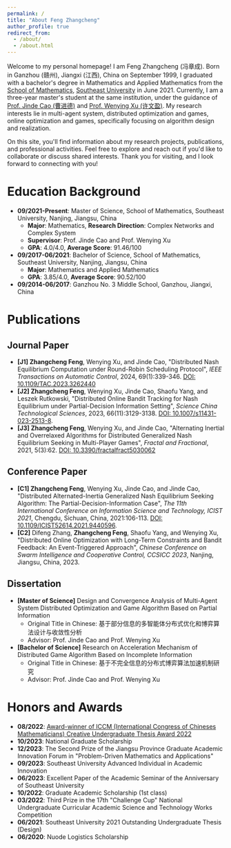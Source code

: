 ```yaml
---
permalink: /
title: "About Feng Zhangcheng"
author_profile: true
redirect_from: 
  - /about/
  - /about.html
---
```


Welcome to my personal homepage! I am Feng Zhangcheng (冯章成). Born in Ganzhou (赣州), Jiangxi (江西), China on September 1999, I graduated with a bachelor's degree in Mathematics and Applied Mathematics from the [School of Mathematics](https://math.seu.edu.cn/), [Southeast University](https://www.seu.edu.cn/) in June 2021. Currently, I am a three-year master's student at the same institution, under the guidance of [Prof. Jinde Cao (曹进德)](https://math.seu.edu.cn/jdc/list.htm) and [Prof. Wenying Xu (许文盈)](https://wenyingxu.github.io/). My research interests lie in multi-agent system, distributed optimization and games, online optimization and games, specifically focusing on algorithm design and realization.

On this site, you'll find information about my research projects, publications, and professional activities. Feel free to explore and reach out if you'd like to collaborate or discuss shared interests. Thank you for visiting, and I look forward to connecting with you!

Education Background
======
* **09/2021-Present**: Master of Science, School of Mathematics, Southeast University, Nanjing, Jiangsu, China
  * **Major**: Mathematics, **Research Direction**: Complex Networks and Complex System
  * **Supervisor**: Prof. Jinde Cao and Prof. Wenying Xu
  * **GPA**: 4.0/4.0, **Average Score**: 91.46/100
* **09/2017-06/2021**: Bachelor of Science, School of Mathematics, Southeast University, Nanjing, Jiangsu, China
  * **Major**: Mathematics and Applied Mathematics
  * **GPA**: 3.85/4.0, **Average Score**: 90.52/100
* **09/2014-06/2017**: Ganzhou No. 3 Middle School, Ganzhou, Jiangxi, China

Publications
======
## Journal Paper
* **[J1] Zhangcheng Feng**, Wenying Xu, and Jinde Cao, "Distributed Nash Equilibrium Computation under Round-Robin Scheduling Protocol", *IEEE Transactions on Automatic Control*, 2024, 69(1):339-346. [DOI: 10.1109/TAC.2023.3262440](https://doi.org/10.1109/TAC.2023.3262440)
* **[J2] Zhangcheng Feng**, Wenying Xu, Jinde Cao, Shaofu Yang, and Leszek Rutkowski, "Distributed Online Bandit Tracking for Nash Equilibrium under Partial-Decision Information Setting", *Science China Technological Sciences*, 2023, 66(11):3129-3138. [DOI: 10.1007/s11431-023-2513-8](https://doi.org/10.1007/s11431-023-2513-8).
* **[J3] Zhangcheng Feng**, Wenying Xu, and Jinde Cao, "Alternating Inertial and Overrelaxed Algorithms for Distributed Generalized Nash Equilibrium Seeking in Multi-Player Games", *Fractal and Fractional*, 2021, 5(3):62. [DOI: 10.3390/fractalfract5030062](https://doi.org/10.3390/fractalfract5030062)

## Conference Paper
* **[C1] Zhangcheng Feng**, Wenying Xu, Jinde Cao, and Jinde Cao, "Distributed Alternated-Inertia Generalized Nash Equilibrium Seeking Algorithm: The Partial-Decision-Information Case", *The 11th International Conference on Information Science and Technology, ICIST 2021*, Chengdu, Sichuan, China, 2021:106-113. [DOI: 10.1109/ICIST52614.2021.9440596](https://doi.org/10.1109/ICIST52614.2021.9440596).
* **[C2]** Difeng Zhang, **Zhangcheng Feng**, Shaofu Yang, and Wenying Xu, "Distributed Online Optimization with Long-Term Constraints and Bandit Feedback: An Event-Triggered Approach", *Chinese Conference on Swarm Intelligence and Cooperative Control, CCSICC 2023*, Nanjing, Jiangsu, China, 2023.

## Dissertation
* **[Master of Science]** Design and Convergence Analysis of Multi-Agent System Distributed Optimization and Game Algorithm Based on Partial Information
  * Original Title in Chinese: 基于部分信息的多智能体分布式优化和博弈算法设计与收敛性分析
  * Advisor: Prof. Jinde Cao and Prof. Wenying Xu
* **[Bachelor of Science]** Research on Acceleration Mechanism of Distributed Game Algorithm Based on Incomplete Information
  * Original Title in Chinese: 基于不完全信息的分布式博弈算法加速机制研究
  * Advisor: Prof. Jinde Cao and Prof. Wenying Xu

Honors and Awards
======
* **08/2022**: [Award-winner of ICCM (International Congress of Chineses Mathematicians) Creative Undergraduate Thesis Award 2022](https://zhangcheng-f.github.io/files/Award_ICCM.PDF)
* **10/2023**: National Graduate Scholarship
* **12/2023**: The Second Prize of the Jiangsu Province Graduate Academic Innovation Forum in "Problem-Driven Mathematics and Applications"
* **09/2023**: Southeast University Advanced Individual in Academic Innovation
* **06/2023**: Excellent Paper of the Academic Seminar of the Anniversary of Southeast University
* **10/2022**: Graduate Academic Scholarship (1st class)
* **03/2022**: Third Prize in the 17th "Challenge Cup" National Undergraduate Curricular Academic Science and Technology Works Competition
* **06/2021**: Southeast University 2021 Outstanding Undergraduate Thesis (Design)
* **06/2020**: Nuode Logistics Scholarship

